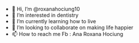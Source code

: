 - 👋 Hi, I’m @roxanahociung10
- 👀 I’m interested in dentistry
- 🌱 I’m currently learning how to live
- 💞️ I’m looking to collaborate on making life happier
- 📫 How to reach me Fb : Ana Roxana Hociung

<!---
roxanahociung10/roxanahociung10 is a ✨ special ✨ repository because its `README.md` (this file) appears on your GitHub profile.
You can click the Preview link to take a look at your changes.
--->
